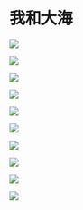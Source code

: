 # 我和大海

![](https://1.z.wiki/images/20211115/4b7a6d9eaf484b0fb8a37f7108a7c503.png)

![](https://1.z.wiki/images/20211115/061ca814483748e69d34db89f2223237.png)


![](https://1.z.wiki/images/20211115/507b01ecf6244ad1900215c53edd8e2e.png)


![](https://2.z.wiki/images/20211115/48d6639c2f184883aeedaff9796b1116.png)


![](https://2.z.wiki/images/20211115/987167155d294809a7385169d5cd1b9c.png)


![](https://2.z.wiki/images/20211115/9ca53ec475dd489c833c85ffd6562436.png)


![](https://3.z.wiki/images/20211115/3fd2b48af19d43a4ad8b140d6f0ad563.png)


![](https://3.z.wiki/images/20211115/37f71893a3ef4393a130391a0e205db2.png)


![](https://3.z.wiki/images/20211115/e76bdd73eca14ab284b030185af6770a.png)


![](https://4.z.wiki/images/20211115/62d77799c21d424b8a95f0b2d1cea100.png)



